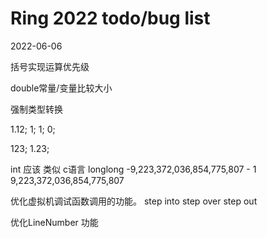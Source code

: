 # Ring 2022 todo/bug list

2022-06-06

括号实现运算优先级

double常量/变量比较大小

强制类型转换

<int>1.12;
<double>1;
<bool>1;
<bool>0;

<string>123;
<string>1.23;




int 应该 类似  c语言 longlong 
-9,223,372,036,854,775,807 - 1
9,223,372,036,854,775,807


优化虚拟机调试函数调用的功能。
step into
step over
step out

优化LineNumber 功能